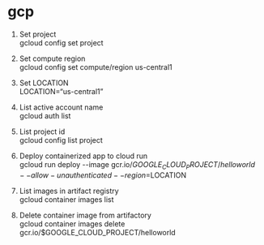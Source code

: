 # gcp

1. Set project
<br/>gcloud config set project <projectid>

2. Set compute region
<br/>gcloud config set compute/region us-central1

3. Set LOCATION
<br/>LOCATION=“us-central1”


4. List active account name 
<br/>gcloud auth list

5. List project id
<br/>gcloud config list project

6. Deploy containerized app to cloud run
<br/>gcloud run deploy --image gcr.io/$GOOGLE_CLOUD_PROJECT/helloworld --allow-unauthenticated --region=$LOCATION

7. List images in artifact registry
<br/>gcloud container images list

8. Delete container image from artifactory 
<br/>gcloud container images delete gcr.io/$GOOGLE_CLOUD_PROJECT/helloworld
